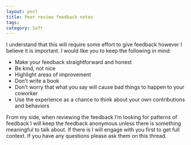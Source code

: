 ```yaml
---
layout: post
title: Peer review feedback notes
tags: 
category: Soft
---
```


I understand that this will require some effort to give feedback however I believe it is important. I would like you to keep the following in mind:  
 
* Make your feedback straightforward and honest  
* Be kind, not nice  
* Highlight areas of improvement  
* Don’t write a book   
* Don’t worry that what you say will cause bad things to happen to your coworker   
* Use the experience as a chance to think about your own contributions and behaviors  
   
From my side, when reviewing the feedback I’m looking for patterns of feedback I will keep the feedback anonymous unless there is something meaningful to talk about. If there is I will engage with you first to get full context. If you have any questions please ask them on this thread.  

